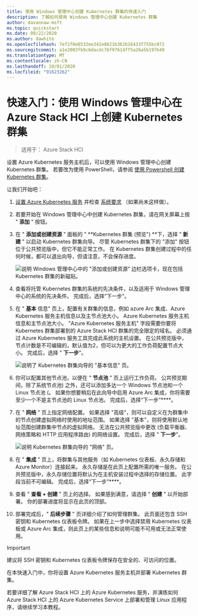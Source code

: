 ```yaml
---
title: 使用 Windows 管理中心创建 Kubernetes 群集的快速入门
description: 了解如何使用 Windows 管理中心创建 Kubernetes 群集
author: davannaw-msft
ms.topic: quickstart
ms.date: 09/22/2020
ms.author: dawhite
ms.openlocfilehash: 7ef2f0e0532ee342e8821b362b16433f755bc072
ms.sourcegitcommit: a1e2003fb9c6dacdc76f97614ff5a26a5b197b49
ms.translationtype: MT
ms.contentlocale: zh-CN
ms.lasthandoff: 10/01/2020
ms.locfileid: "91623262"
---
```

# <a name="quickstart-create-a-kubernetes-cluster-on-azure-stack-hci-using-windows-admin-center"></a>快速入门：使用 Windows 管理中心在 Azure Stack HCI 上创建 Kubernetes 群集

> 适用于： Azure Stack HCI

设置 Azure Kubernetes 服务主机后，可以使用 Windows 管理中心创建 Kubernetes 群集。 若要改为使用 PowerShell，请参阅 [使用 Powershell 创建 Kubernetes 群集](create-kubernetes-cluster-powershell.md)。

让我们开始吧：

1. [设置 Azure Kubernetes 服务](setup.md) 并检查 [系统要求](system-requirements.md) （如果尚未这样做）。
1. 若要开始在 Windows 管理中心中创建 Kubernetes 群集，请在网关屏幕上按 " **添加** " 按钮。
2. 在 " **添加或创建资源** " 面板的 " **Kubernetes 群集 (预览") **下，选择 " **新建** " 以启动 Kubernetes 群集向导。 尽管 Kubernetes 群集下的 "添加" 按钮位于公共预览版中，但它不能正常工作。 在 Kubernetes 群集创建过程中的任何时候，都可以退出向导，但请注意，不会保存进度。 

    ![说明 Windows 管理中心中的 "添加或创建资源" 边栏选项卡，现在包括 Kubernetes 群集的新磁贴。](.\media\create-kubernetes-cluster\add-connection.png)

3. 查看将托管 Kubernetes 群集的系统的先决条件，以及适用于 Windows 管理中心的系统的先决条件。 完成后，选择“下一步”。 
4. 在 " **基本** 信息" 页上，配置有关群集的信息，例如 azure Arc 集成、Azure Kubernetes 服务主机信息以及主节点池大小。  Azure Kubernetes 服务主机信息和主节点池大小。 "Azure Kubernetes 服务主机" 字段需要你要将 Kubernetes 群集部署到的 Azure Stack HCI 群集的完全限定的域名。 必须通过 Azure Kubernetes 服务工具完成此系统的主机设置。 在公共预览版中，节点计数是不可编辑的，默认值为2，但可以为更大的工作负荷配置节点大小。 完成后，选择 " **下一步**"。

    ![说明了 Kubernetes 群集向导的 "基本信息" 页。](.\media\create-kubernetes-cluster\basics.png)

5. 你可以配置其他节点池，以便在 " **节点池** " 页上运行工作负荷。 公共预览期间，除了系统节点池) 之外，还可以添加多达一个 Windows 节点池和一个 Linux 节点池 (。 如果你想要稍后在此向导中启用 Azure Arc 集成，你将需要至少一个不是主节点池的 Linux 节点池。 完成后，选择“下一步”****。
6. 在 " **网络** " 页上指定网络配置。 如果选择 "高级"，则可以自定义在为群集中的节点创建虚拟网络时使用的地址范围。 如果选择 "基本"，则将使用默认地址范围创建群集中节点的虚拟网络。 无法在公共预览版中更改 (负载平衡器、网络策略和 HTTP 应用程序路由) 的网络设置。 完成后，选择 " **下一步**"。

    ![说明 Kubernetes 群集向导的 "网络" 页。](.\media\create-kubernetes-cluster\networking.png)

7. 在 " **集成** " 页上，将群集与其他服务（如 Kubernetes 仪表板、永久存储和 Azure Monitor）连接起来。 永久存储是在此页上配置所需的唯一服务。 在公共预览版中，永久存储位置将默认为在主机安装过程中选择的存储位置。 此字段当前不可编辑。 完成后，选择“下一步”****。
8. 查看 " **查看 + 创建** " 页上的选择。 如果感到满意，请选择 " **创建** " 以开始部署。 你的部署进度将显示在此页的顶部。 
9. 部署完成后，" **后续步骤** " 页详细介绍了如何管理群集。 此页面还包含 SSH 密钥和 Kubernetes 仪表板令牌。 如果在上一步中选择禁用 Kubernetes 仪表板或 Azure Arc 集成，则此页上的某些信息和说明可能不可用或无法正常使用。

> [!IMPORTANT] 
> 建议将 SSH 密钥和 Kubernetes 仪表板令牌保存在安全的、可访问的位置。

在本快速入门中，你将设置 Azure Kubernetes 服务主机并部署 Kubernetes 群集。 

若要详细了解 Azure Stack HCI 上的 Azure Kubernetes 服务，并演练如何 Azure Stack HCI 上的 Azure Kubernetes Service 上部署和管理 Linux 应用程序，请继续学习本教程。
